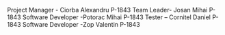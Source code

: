 Project Manager - Ciorba Alexandru P-1843
Team Leader- Josan Mihai P-1843
Software Developer -Potorac Mihai P-1843
Tester – Cornitel Daniel P-1843
Software Developer -Zop Valentin P-1843
